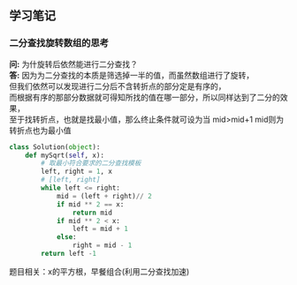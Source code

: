 ## 学习笔记

### 二分查找旋转数组的思考

**问:** 为什旋转后依然能进行二分查找？  
**答:** 因为为二分查找的本质是筛选掉一半的值，而虽然数组进行了旋转，    
但我们依然可以发现进行二分后不含转折点的部分定是有序的，  
而根据有序的那部分数据就可得知所找的值在哪一部分，所以同样达到了二分的效果，  
至于找转折点，也就是找最小值，那么终止条件就可设为当 mid>mid+1 mid则为转折点也为最小值  

```python
class Solution(object):
    def mySqrt(self, x):
        # 取最小符合要求的二分查找模板
        left, right = 1, x 
        # [left, right]
        while left <= right:
            mid = (left + right)// 2
            if mid ** 2 == x:
                return mid
            if mid ** 2 < x:
                left = mid + 1
            else:
                right = mid - 1
        return left -1
```
题目相关：x的平方根，早餐组合(利用二分查找加速)  
